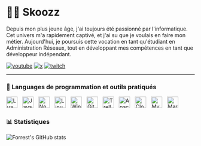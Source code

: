 # 🏄‍♂️ Skoozz

Depuis mon plus jeune âge, j'ai toujours été passionné par l'informatique. Cet univers m'a rapidement captivé, et j'ai su que je voulais en faire mon métier. Aujourd'hui, je poursuis cette vocation en tant qu'étudiant en Administration Réseaux, tout en développant mes compétences en tant que développeur indépendant.

   <p align="left">
      <a href="https://www.youtube.com/skoozzyt?sub_confirmation=1">
         <img alt="youtube" title="Ma chaîne YouTube" src="https://img.shields.io/badge/SUBSCRIBE-ME?style=for-the-badge&logo=youtube&color=red&link=https%3A%2F%2Fx.com%2Fskoozztv"/></a> 
      <a href="https://www.x.com/skoozztv">
         <img alt="x" title="Compte X" src="https://img.shields.io/badge/FOLLOW-ME?style=for-the-badge&logo=x&color=blue&link=https%3A%2F%2Fx.com%2Fskoozztv"/></a> 
      <a href="https://twitch.tv/skoozztv">
         <img alt="twitch" title="Ma chaîne Twitch" src="https://img.shields.io/badge/FOLLOW-ME?style=for-the-badge&logo=twitch&logoColor=white&color=purple&link=https%3A%2F%2Ftwitch.tv%2Fskoozztv"/></a>
   </p>

---

### 🧰 Languages de programmation et outils pratiqués
<img align="left" alt="Lua" width="30px" style="padding-right:10px;" src="https://cdn.jsdelivr.net/gh/devicons/devicon/icons/lua/lua-original.svg" />
<img align="left" alt="JavaScript" width="30px" style="padding-right:10px;" src="https://cdn.jsdelivr.net/gh/devicons/devicon/icons/javascript/javascript-plain.svg" />
<img align="left" alt="NodeJS" width="30px" style="padding-right:10px;" src="https://cdn.jsdelivr.net/gh/devicons/devicon/icons/nodejs/nodejs-original.svg" />
<img align="left" alt="Linux" width="30px" style="padding-right:10px;" src="https://cdn.jsdelivr.net/gh/devicons/devicon/icons/linux/linux-original.svg" />
<img align="left" alt="Windows" width="30px" style="padding-right:10px;" src="https://cdn.jsdelivr.net/gh/devicons/devicon/icons/windows11/windows11-original.svg" />
<img align="left" alt="Git" width="30px" style="padding-right:10px;" src="https://cdn.jsdelivr.net/gh/devicons/devicon/icons/git/git-original.svg" />
<img align="left" alt="Trello" width="30px" style="padding-right:10px;" src="https://cdn.jsdelivr.net/gh/devicons/devicon/icons/trello/trello-original.svg" />
<img align="left" alt="Apache" width="30px" style="padding-right:10px;" src="https://cdn.jsdelivr.net/gh/devicons/devicon/icons/apache/apache-original.svg" />
<img align="left" alt="Cloudflare" width="30px" style="padding-right:10px;" src="https://cdn.jsdelivr.net/gh/devicons/devicon/icons/cloudflare/cloudflare-original.svg" />
<img align="left" alt="MySQL" width="30px" style="padding-right:10px;" src="https://cdn.jsdelivr.net/gh/devicons/devicon/icons/mysql/mysql-original.svg" />
<img align="left" alt="MariaDB" width="30px" style="padding-right:10px;" src="https://cdn.jsdelivr.net/gh/devicons/devicon/icons/mariadb/mariadb-original.svg" />
<br />

#

### 📊 Statistiques

![Forrest's GitHub stats](https://github-readme-stats.vercel.app/api?username=skoozz&show_icons=true&theme=radical)
